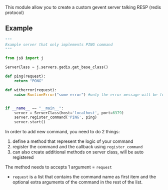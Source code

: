 This module allow you to create a custom gevent server talking RESP (redis protocol)


## Example
```python
"""
Example server that only implements PING command
"""

from js9 import j

ServerClass = j.servers.gedis.get_base_class()

def ping(request):
    return "PONG"

def witherror(request):
    raise RuntimeError("some error") #only the error message will be forwarded to the client


if __name__ == "__main__":
    server = ServerClass(host='localhost', port=6379)
    server.register_command('PING', ping)
    server.start()
```

In order to add new command, you need to do 2 things:

1. define a method that represent the logic of your command
2. register the command and the callback using `register_command`
3. can also create additional methods on server class, will be auto registered

The method needs to accepts 1 argument = `request`

- `request` is a list that contains the command name as first item and the optional extra arguments of the command in the rest of the list.
